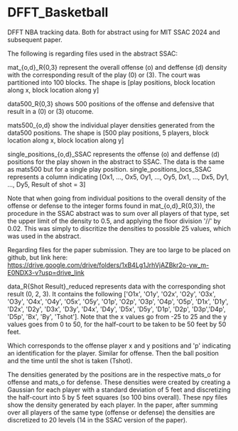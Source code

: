 # DFFT_Basketball
DFFT NBA tracking data. Both for abstract using for MIT SSAC 2024 and subsequent paper.

The following is regarding files used in the abstract SSAC:

mat_{o,d}_R{0,3} represent the overall offense (o) and deffense (d) density with the corresponding result of the play (0) or (3). The court was partitioned into 100 blocks. The shape is [play positions, block location along x, block location along y]

data500_R{0,3} shows 500 positions of the offense and defensive that result in a (0) or (3) otucome. 

mats500_{o,d} show the individual player densities generated from the data500 positions. The shape is [500 play positions, 5 players, block location along x, block location along y]

single_positions_{o,d}_SSAC represents the offense (o) and deffense (d) positions for the play shown in the abstract to SSAC. The data is the same as mats500 but for a single play position.
single_positions_locs_SSAC represents a column indicating [Ox1, ..., Ox5, Oy1, ..., Oy5, Dx1, ..., Dx5, Dy1, ..., Dy5, Result of shot = 3]

Note that when going from individual positions to the overall density of the offense or defense to the integer forms found in mat_{o,d}_R{0,3}), the procedure in the SSAC abstract was to sum over all players of that type, set the upper limit of the density to 0.5, and applying the floor division '//' by 0.02. This was simply to discritize the densities to possible 25 values, which was used in the abstract.

Regarding files for the paper submission. They are too large to be placed on github, but link here: https://drive.google.com/drive/folders/1xB4Lg1JrhVjAZBkr2o-yw_m-E0NDX3-v?usp=drive_link

data_R{Shot Result}_reduced represents data with the corresponding shot result (0, 2, 3). It contains the following ['O1x', 'O1y', 'O2x', 'O2y', 'O3x', 'O3y', 'O4x', 'O4y', 'O5x', 'O5y', 'O1p', 'O2p', 'O3p', 'O4p', 'O5p', 'D1x', 'D1y', 'D2x',
'D2y', 'D3x', 'D3y', 'D4x', 'D4y', 'D5x', 'D5y', 'D1p', 'D2p', 'D3p','D4p', 'D5p', 'Bx', 'By', 'Tshot']. Note that the x values go from -25 to 25 and the y values goes from 0 to 50, for the half-court to be taken to be 50 feet by 50 feet.

Which corresponds to the offense player x and y positions and 'p' indicating an identification for the player. Similar for offense. Then the ball position and the time until the shot is taken (Tshot).

The densities generated by the positions are in the respective mats_o for offense and mats_o for defense. These densities were created by creating a Gaussian for each player with a standard deviation of 5 feet and discretizing the half-court into 5 by 5 feet squares (so 100 bins overall). These npy files show the density generated by each player. In the paper, after summing over all players of the same type (offense or defense) the densities are discretized to 20 levels (14 in the SSAC version of the paper).

